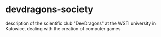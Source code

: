 # devdragons-society
description of the scientific club "DevDragons" at the WSTI university in Katowice, dealing with the creation of computer games
